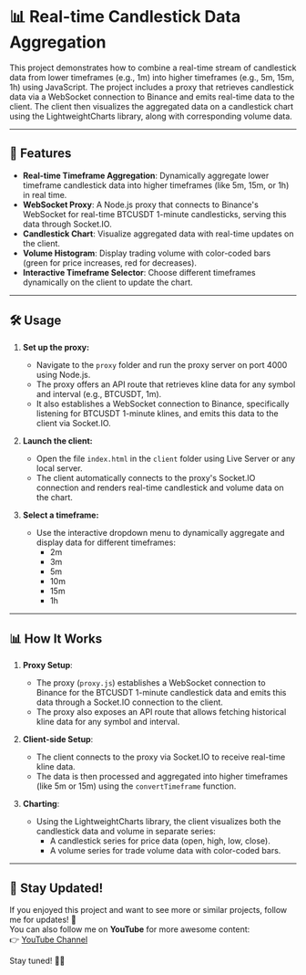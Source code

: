 # 📊 Real-time Candlestick Data Aggregation

This project demonstrates how to combine a real-time stream of candlestick data from lower timeframes (e.g., 1m) into higher timeframes (e.g., 5m, 15m, 1h) using JavaScript. The project includes a proxy that retrieves candlestick data via a WebSocket connection to Binance and emits real-time data to the client. The client then visualizes the aggregated data on a candlestick chart using the LightweightCharts library, along with corresponding volume data.

---

## 🚀 Features

- **Real-time Timeframe Aggregation**: Dynamically aggregate lower timeframe candlestick data into higher timeframes (like 5m, 15m, or 1h) in real time.
- **WebSocket Proxy**: A Node.js proxy that connects to Binance's WebSocket for real-time BTCUSDT 1-minute candlesticks, serving this data through Socket.IO.
- **Candlestick Chart**: Visualize aggregated data with real-time updates on the client.
- **Volume Histogram**: Display trading volume with color-coded bars (green for price increases, red for decreases).
- **Interactive Timeframe Selector**: Choose different timeframes dynamically on the client to update the chart.

---

## 🛠️ Usage

1. **Set up the proxy:**

   - Navigate to the `proxy` folder and run the proxy server on port 4000 using Node.js.
   - The proxy offers an API route that retrieves kline data for any symbol and interval (e.g., BTCUSDT, 1m).
   - It also establishes a WebSocket connection to Binance, specifically listening for BTCUSDT 1-minute klines, and emits this data to the client via Socket.IO.

2. **Launch the client:**

   - Open the file `index.html` in the `client` folder using Live Server or any local server.
   - The client automatically connects to the proxy's Socket.IO connection and renders real-time candlestick and volume data on the chart.

3. **Select a timeframe:**
   - Use the interactive dropdown menu to dynamically aggregate and display data for different timeframes:
     - 2m
     - 3m
     - 5m
     - 10m
     - 15m
     - 1h

---

## 📊 How It Works

1. **Proxy Setup**:
   - The proxy (`proxy.js`) establishes a WebSocket connection to Binance for the BTCUSDT 1-minute candlestick data and emits this data through a Socket.IO connection to the client.
   - The proxy also exposes an API route that allows fetching historical kline data for any symbol and interval.
2. **Client-side Setup**:

   - The client connects to the proxy via Socket.IO to receive real-time kline data.
   - The data is then processed and aggregated into higher timeframes (like 5m or 15m) using the `convertTimeframe` function.

3. **Charting**:
   - Using the LightweightCharts library, the client visualizes both the candlestick data and volume in separate series:
     - A candlestick series for price data (open, high, low, close).
     - A volume series for trade volume data with color-coded bars.

---

## 🔔 Stay Updated!

If you enjoyed this project and want to see more or similar projects, follow me for updates! 🚀  
You can also follow me on **YouTube** for more awesome content:  
👉 [YouTube Channel](https://www.youtube.com/@karthik947/videos)

Stay tuned! 🎥✨
